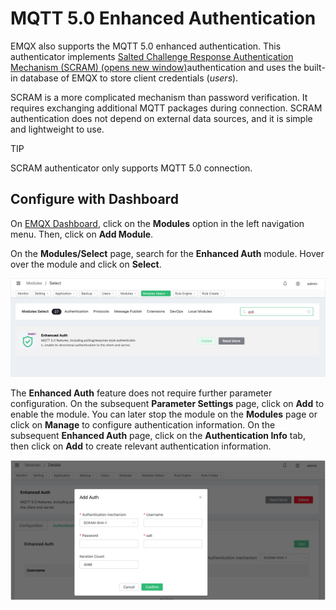 # MQTT 5.0 Enhanced Authentication

EMQX also supports the MQTT 5.0 enhanced authentication. This authenticator implements [Salted Challenge Response Authentication Mechanism (SCRAM) (opens new window)](https://en.wikipedia.org/wiki/Salted_Challenge_Response_Authentication_Mechanism)authentication and uses the built-in database of EMQX to store client credentials (*users*).

SCRAM is a more complicated mechanism than password verification. It requires exchanging additional MQTT packages during connection. SCRAM authentication does not depend on external data sources, and it is simple and lightweight to use.

TIP

SCRAM authenticator only supports MQTT 5.0 connection.



## Configure with Dashboard

On [EMQX Dashboard](http://127.0.0.1:18083/#/authentication), click on the **Modules** option in the left navigation menu. Then, click on **Add Module**.

On the **Modules/Select** page, search for the **Enhanced Auth** module. Hover over the module and click on **Select**. 

![image-20230516211710078](./assets/MQTT-enhanced-auth.png)

The **Enhanced Auth** feature does not require further parameter configuration. On the subsequent **Parameter Settings** page, click on **Add** to enable the module. You can later stop the module on the **Modules** page or click on **Manage** to configure authentication information. On the subsequent **Enhanced Auth** page, click on the **Authentication Info** tab, then click on **Add** to create relevant authentication information.

<img src="./assets/MQTT-enhanced-auth-create.png" alt="MQTT-enhanced-auth-create" style="zoom:50%;" />


